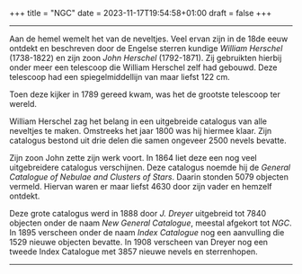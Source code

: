 +++
title = "NGC"
date = 2023-11-17T19:54:58+01:00
draft = false
+++

---
Aan de hemel wemelt het van de neveltjes. Veel ervan zijn in de 18de
eeuw ontdekt en beschreven door de Engelse sterren kundige *William
Herschel* (1738-1822) en zijn zoon *John Herschel* (1792-1871). Zij
gebruikten hierbij onder meer een telescoop die William Herschel zelf
had gebouwd. Deze telescoop had een spiegelmiddellijn van maar liefst
122 cm.

Toen deze kijker in 1789 gereed kwam, was het de grootste telescoop ter
wereld.

William Herschel zag het belang in een uitgebreide catalogus van alle
neveltjes te maken. Omstreeks het jaar 1800 was hij hiermee klaar. Zijn
catalogus bestond uit drie delen die samen ongeveer 2500 nevels bevatte.

Zijn zoon John zette zijn werk voort. In 1864 liet deze een nog veel
uitgebreidere catalogus verschijnen. Deze catalogus noemde hij de
*General Catalogue of Nebulae and Clusters of Stars*. Daarin stonden
5079 objecten vermeld. Hiervan waren er maar liefst 4630 door zijn vader
en hemzelf ontdekt.

Deze grote catalogus werd in 1888 door *J. Dreyer* uitgebreid tot 7840
objecten onder de naam *New General Catalogue*, meestal afgekort tot
*NGC*. In 1895 verscheen onder de naam *Index Catalogue* nog een
aanvulling die 1529 nieuwe objecten bevatte. In 1908 verscheen van
Dreyer nog een tweede Index Catalogue met 3857 nieuwe nevels en
sterrenhopen.

---
